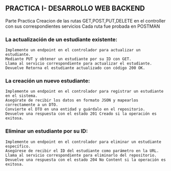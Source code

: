 
  ## PRACTICA I- DESARROLLO WEB BACKEND
  Parte Practica
  Creacion de las rutas GET,POST,PUT,DELETE en el controller con sus correspondientes servicios
  Cada ruta fue probada en POSTMAN
  
  ### La actualización de un estudiante existente:
    Implemente un endpoint en el controlador para actualizar un estudiante.
    Mediante PUT y obtener un estudiante por su ID con GET.
    Llama al servicio correspondiente para actualizar el estudiante.
    Devuelve Retorna el estudiante actualizado con código 200 OK.

  ### La creación un nuevo estudiante:
    Implemente un endpoint en el controlador para registrar un estudiante en el sistema.
    Asegúrate de recibir los datos en formato JSON y mapearlos correctamente a un DTO.
    Convierte el DTO en una entidad y guárdalo en el repositorio.
    Devuelve una respuesta con el estado 201 Creado si la operación es exitosa.

  ### Eliminar un estudiante por su ID:
    Implemente un endpoint en el controlador para eliminar un estudiante específico.
    Asegúrese de recibir el ID del estudiante como parámetro en la URL.
    Llama al servicio correspondiente para eliminarlo del repositorio.
    Devuelve una respuesta con el estado 204 No Content si la operación es exitosa.
